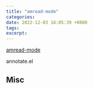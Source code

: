```yaml
---
title: "amread-mode"
categories: 
date: 2022-12-03 16:05:39 +0800
tags: 
excerpt: 
---
```


[amread-mode](https://repo.or.cz/amread-mode.git)




annotate.el





## Misc



